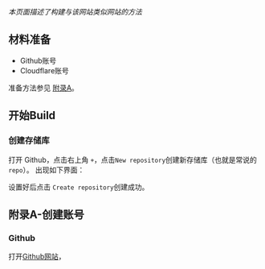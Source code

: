 *本页面描述了构建与该网站类似网站的方法*

## 材料准备
- Github账号
- Cloudflare账号

准备方法参见 [附录A](#附录A-创建账号)。

## 开始Build
### 创建存储库
打开 Github，点击右上角 `+`，点击`New repository`创建新存储库（也就是常说的`repo`）。
出现如下界面：

设置好后点击 `Create repository`创建成功。

## 附录A-创建账号
### Github
打开[Github网站](github.com)，
